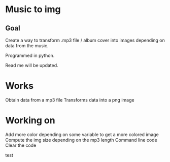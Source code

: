 # Music to img

## Goal

Create a way to transform .mp3 file / album cover into images depending on data from the music.

Programmed in python.

Read me will be updated.

# Works

Obtain data from a mp3 file
Transforms data into a png image

# Working on

Add more color depending on some variable to get a more colored image
Compute the img size depending on the mp3 length
Command line code
Clear the code

test

